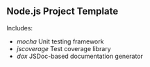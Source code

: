 Node.js Project Template
------------------------

Includes:

- *mocha* Unit testing framework
- *jscoverage* Test coverage library
- *dox* JSDoc-based documentation generator
